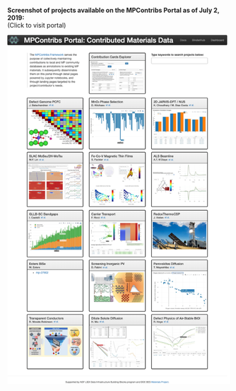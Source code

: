 **Screenshot of projects available on the MPContribs Portal as of July 2, 2019:**  
(Click to visit portal)

[![overview](overview.png)](https://portal.mpcontribs.org)

